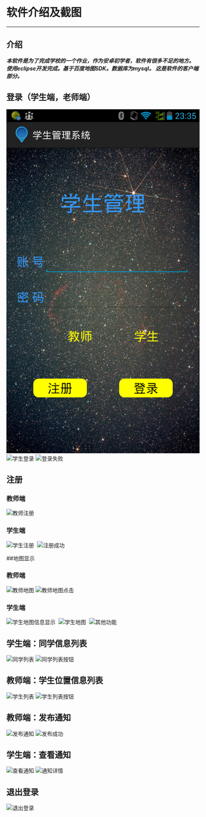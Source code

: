 # 软件介绍及截图
****
## 介绍
***本软件是为了完成学校的一个作业，作为安卓初学者，软件有很多不足的地方。
使用eclipse开发完成。基于百度地图SDK。数据库为mysql。
这是软件的客户端部分。***


## 登录（学生端，老师端）
![登录界面](photos/login.png)  ![学生登录](photos/login_stu.png) ![登录失败](photos/login_failed.png) 

## 注册
### 教师端
![教师注册](photos/reg_tea.png)
### 学生端
![学生注册](photos/reg_stu.png)  ![注册成功](photos/reg_suc.png)

##地图显示
### 教师端
![教师地图](photos/map_tea_0.png) ![教师地图点击](photos/map_tea_1.png)
### 学生端
![学生地图信息显示](photos/map_stu_0.png)  ![学生地图](photos/map_stu_1.png)  ![其他功能](photos/map_stu_2.png)

## 学生端：同学信息列表
![同学列表](photos/classmate_0.png) ![同学列表按钮](photos/classmate_1.png)

## 教师端：学生位置信息列表
![学生列表](photos/stu_list_0.png) ![学生列表按钮](photos/stu_list_1.png)

## 教师端：发布通知
![发布通知](photos/add_msg.png) ![发布成功](photos/add_msg_suc.png)

## 学生端：查看通知
![查看通知](photos/msg_list.png) ![通知详情](photos/msg_detail.png)

## 退出登录
![退出登录](photos/logout.png)
